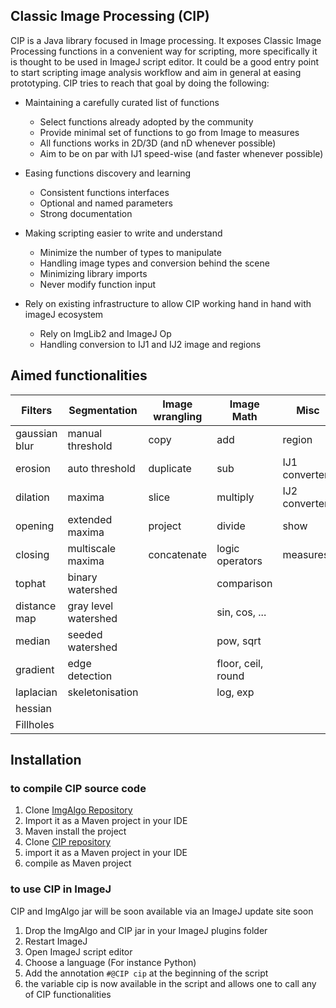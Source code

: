 ## Classic Image Processing (CIP)

CIP is a Java library focused in Image processing. It exposes Classic Image Processing functions in a convenient way for scripting, more specifically it is thought to be used in ImageJ script editor. It could be a good entry point to start scripting image analysis workflow and aim in general at easing prototyping. CIP tries to reach that goal by doing the following:

* Maintaining a carefully curated list of functions
  * Select functions already adopted by the community
  * Provide minimal set of functions to go from Image to measures
  * All functions works in 2D/3D (and nD whenever possible)
  * Aim to be on par with IJ1  speed-wise (and faster whenever possible)

* Easing functions discovery and learning
  * Consistent functions interfaces
  * Optional and named parameters
  * Strong documentation

* Making scripting easier to write and understand
  * Minimize the number of types to manipulate
  * Handling image types and conversion behind the scene
  * Minimizing library imports
  * Never modify function input

* Rely on existing infrastructure to allow CIP working hand in hand with imageJ ecosystem
  * Rely on ImgLib2 and ImageJ Op
  * Handling conversion to IJ1 and IJ2 image and regions
 
 
 
## Aimed functionalities
 
| Filters       | Segmentation     | Image wrangling | Image Math     | Misc          | 
| ---           | ---              | ---             | ---            | ---           |
| gaussian blur | manual threshold | copy            | add            | region        |
| erosion       | auto threshold   | duplicate       | sub            | IJ1 converters|
| dilation      | maxima           | slice           | multiply       | IJ2 converters|
| opening       | extended maxima  | project         | divide         | show          |
| closing       | multiscale maxima| concatenate     | logic operators| measures      |
| tophat        | binary watershed |                 | comparison     |
| distance map  | gray level watershed|              | sin, cos, ...  |
| median        | seeded watershed |                 | pow, sqrt      |
| gradient      | edge detection   |                 | floor, ceil, round|
| laplacian     | skeletonisation  |                 | log, exp       |
| hessian       |                  |                 | 
| Fillholes     |                  |                 |

 
## Installation

### to compile CIP source code
1. Clone [ImgAlgo Repository](https://github.com/benoitlo/ImgAlgo)
2. Import it as a Maven project in your IDE
3. Maven install the project
4. Clone [CIP repository](https://github.com/benoitlo/CIP)
5. import it as a Maven project in your IDE
6. compile as Maven project


### to use CIP in ImageJ
CIP and ImgAlgo jar will be soon available via an ImageJ update site soon 

1. Drop the ImgAlgo and CIP jar in your ImageJ plugins folder
2. Restart ImageJ
3. Open ImageJ script editor
4. Choose a language (For instance Python)
5. Add the annotation `#@CIP cip` at the beginning of the script
6. the variable cip is now available in the script and allows one to call any of CIP functionalities



